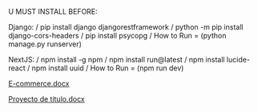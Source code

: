 U MUST INSTALL BEFORE:

Django: / pip install django djangorestframework / python -m pip install django-cors-headers / pip install psycopg / How to Run = (python manage.py runserver)

NextJS: / npm install -g npm / npm install run@latest / npm install lucide-react / npm install uuid
 / How to Run = (npm run dev)

[E-commerce.docx](https://github.com/user-attachments/files/17440398/E-commerce.docx)

[Proyecto de titulo.docx](https://github.com/user-attachments/files/17440397/Proyecto.de.titulo.docx)
